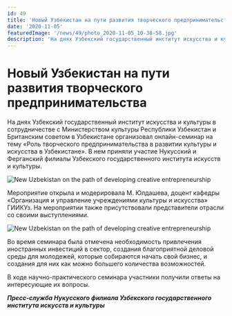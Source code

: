 ```yaml
---
id: 49
title: 'Новый Узбекистан на пути развития творческого предпринимательства'
date: '2020-11-05'
featuredImage: '/news/49/photo_2020-11-05_10-38-58.jpg'
description: 'На днях Узбекский государственный институт искусства и культуры в сотрудничестве с Министерством культуры Республики Узбекистан и Британским советом в Узбекистане организовал онлайн-семинар на тему «Роль творческого предпринимательства в развитии культуры и искусства в Узбекистане». В нем приняли участие Нукусский и Ферганский филиалы Узбекского государственного института искусств и культуры'
---
```


# Новый Узбекистан на пути развития творческого предпринимательства

На днях Узбекский государственный институт искусства и культуры в сотрудничестве с Министерством культуры Республики Узбекистан и Британским советом в Узбекистане организовал онлайн-семинар на тему «Роль творческого предпринимательства в развитии культуры и искусства в Узбекистане». В нем приняли участие Нукусский и Ферганский филиалы Узбекского государственного института искусств и культуры.

![New Uzbekistan on the path of developing creative entrepreneurship](/news/49/photo_2020-11-05_10-38-58.jpg)

Мероприятие открыла и модерировала М. Юлдашева, доцент кафедры «Организация и управление учреждениями культуры и искусства» ГИИКУз. На мероприятии также присутствовали представители отрасли со своими выступлениями.

![New Uzbekistan on the path of developing creative entrepreneurship](/news/49/photo_2020-11-05_10-39-00.jpg)

Во время семинара была отмечена необходимость привлечения иностранных инвестиций в сектор, создания благоприятной деловой среды для молодежей, которые собираются начать свой бизнес, и создания для них как можно большего количества возможностей.

В ходе научно-практического семинара участники получили ответы на интересующие их вопросы.

**_Пресс-служба Нукусского филиала Узбекского государственного института искусств и культуры_**
